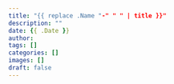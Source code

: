 ```yaml
---
title: "{{ replace .Name "-" " " | title }}"
description: ""
date: {{ .Date }}
author:
tags: []
categories: []
images: []
draft: false
---
```

